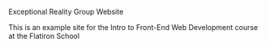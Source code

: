 Exceptional Reality Group Website

This is an example site for the Intro to Front-End Web Development course at the Flatiron School